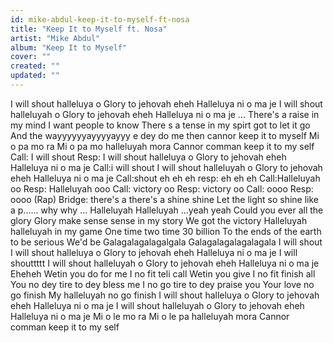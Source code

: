 ```yaml
---
id: mike-abdul-keep-it-to-myself-ft-nosa
title: "Keep It to Myself ft. Nosa"
artist: "Mike Abdul"
album: "Keep It to Myself"
cover: ""
created: ""
updated: ""
---
```


I will shout halleluya  o
Glory to jehovah eheh
Halleluya ni o ma je
I will shout halleluyah o
Glory to jehovah eheh
Halleluya ni o ma je
...
There's a raise in my mind
I want people to know
There s a tense in my spirt got to let it go
And the wayyyyyyayyyyayyy e dey do me then cannor keep it to myself
Mi o pa mo ra
Mi o pa mo halleluyah mora
Cannor comman keep it to my self
Call: I will shout
Resp: I will shout halleluya  o
Glory to jehovah eheh
Halleluya ni o ma je
Call:i will shout
I will shout halleluyah o
Glory to jehovah eheh
Halleluya ni o ma je
Call:shout eh eh eh
resp: eh eh eh
Call:Halleluyah oo
Resp: Halleluyah ooo
Call: victory oo
Resp: victory oo
Call: oooo
Resp: oooo
(Rap)
Bridge: there's a there's a shine shine
Let the light so shine like a p...... why why
...
Halleluyah Halleluyah ...yeah yeah
Could you ever all the glory
Glory make sense sense in my story
We got the victory
Halleluyah halleluyah in my game
One time two time 30 billion
To the ends of the earth to be serious
We'd be
Galagalagalagalgala
Galagalagalagalagala
I will shout
I will shout halleluya  o
Glory to jehovah eheh
Halleluya ni o ma je
I will shouttttt
I will shout halleluyah o
Glory to jehovah eheh
Halleluya ni o ma je
Eheheh
Wetin you do for me
I no fit teli call
Wetin you give
I no fit finish all
You no dey tire to dey bless me
I no go tire to dey praise you
Your love no go finish
My  halleluyah no go finish
I will shout halleluya  o
Glory to jehovah eheh
Halleluya ni o ma je
I will shout halleluyah o
Glory to jehovah eheh
Halleluya ni o ma je
Mi o le mo ra
Mi o le pa halleluyah mora
Cannor comman keep it to my self